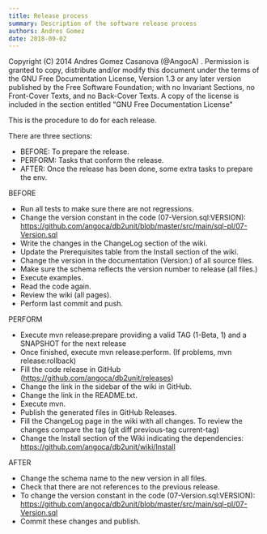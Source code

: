 ```yaml
---
title: Release process
summary: Description of the software release process
authors: Andres Gomez
date: 2018-09-02
---
```


Copyright (C)  2014  Andres Gomez Casanova (@AngocA) <angocaATyahooDOTcom>.
Permission is granted to copy, distribute and/or modify this document
under the terms of the GNU Free Documentation License, Version 1.3
or any later version published by the Free Software Foundation;
with no Invariant Sections, no Front-Cover Texts, and no Back-Cover Texts.
A copy of the license is included in the section entitled "GNU
Free Documentation License"


This is the procedure to do for each release.

There are three sections:

* BEFORE: To prepare the release.
* PERFORM: Tasks that conform the release.
* AFTER: Once the release has been done, some extra tasks to prepare the env.

BEFORE

* Run all tests to make sure there are not regressions.
* Change the version constant in the code (07-Version.sql:VERSION):
https://github.com/angoca/db2unit/blob/master/src/main/sql-pl/07-Version.sql
* Write the changes in the ChangeLog section of the wiki.
* Update the Prerequisites table from the Install section of the wiki.
* Change the version in the documentation (Version:) of all source files.
* Make sure the schema reflects the version number to release (all files.)
* Execute examples.
* Read the code again.
* Review the wiki (all pages).
* Perform last commit and push.

PERFORM

* Execute mvn release:prepare providing a valid TAG (1-Beta, 1) and a SNAPSHOT
  for the next release
* Once finished, execute mvn release:perform.
  (If problems, mvn release:rollback)
* Fill the code release in GitHub (https://github.com/angoca/db2unit/releases)
* Change the link in the sidebar of the wiki in GitHub.
* Change the link in the README.txt.
* Execute mvn.
* Publish the generated files in GitHub Releases.
* Fill the ChangeLog page in the wiki with all changes. To review the changes
  compare the tag (git diff previous-tag current-tag)
* Change the Install section of the Wiki indicating the dependencies:
  https://github.com/angoca/db2unit/wiki/Install

AFTER

* Change the schema name to the new version in all files.
* Check that there are not references to the previous release.
* To change the version constant in the code (07-Version.sql:VERSION):
https://github.com/angoca/db2unit/blob/master/src/main/sql-pl/07-Version.sql
* Commit these changes and publish.

